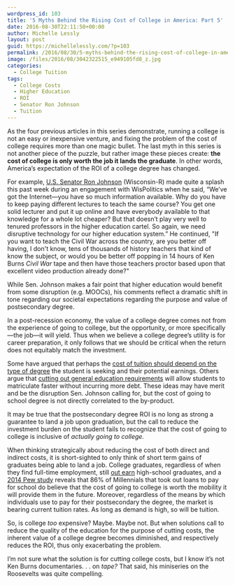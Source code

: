 ```yaml
---
wordpress_id: 103
title: '5 Myths Behind the Rising Cost of College in America: Part 5'
date: 2016-08-30T22:11:50+00:00
author: Michelle Lessly
layout: post
guid: https://michellelessly.com/?p=103
permalink: /2016/08/30/5-myths-behind-the-rising-cost-of-college-in-america-part-5/
image: /files/2016/08/3042322515_e949105fd8_z.jpg
categories:
  - College Tuition
tags:
  - College Costs
  - Higher Education
  - ROI
  - Senator Ron Johnson
  - Tuition
---
```

As the four previous articles in this series demonstrate, running a college is not an easy or inexpensive venture, and fixing the problem of the cost of college requires more than one magic bullet. The last myth in this series is not another piece of the puzzle, but rather image these pieces create: **the cost of college is only worth the job it lands the graduate**. In other words, America’s expectation of the ROI of a college degree has changed.

For example, [U.S. Senator Ron Johnson](https://www.insidehighered.com/news/2016/08/22/gop-senator-save-money-replacing-instructors-ken-burns-videos) (Wisconsin-R) made quite a splash this past week during an engagement with WisPolitics when he said, “We’ve got the Internet—you have so much information available. Why do you have to keep paying different lectures to teach the same course? You get one solid lecturer and put it up online and have everybody available to that knowledge for a whole lot cheaper? But that doesn’t play very well to tenured professors in the higher education cartel. So again, we need disruptive technology for our higher education system.” He continued, "If you want to teach the Civil War across the country, are you better off having, I don't know, tens of thousands of history teachers that kind of know the subject, or would you be better off popping in 14 hours of Ken Burns _Civil War_ tape and then have those teachers proctor based upon that excellent video production already done?"

While Sen. Johnson makes a fair point that higher education would benefit from some disruption (e.g. MOOCs), his comments reflect a dramatic shift in tone regarding our societal expectations regarding the purpose and value of postsecondary degree.

In a post-recession economy, the value of a college degree comes not from the experience of going to college, but the opportunity, or more specifically—the job—it will yield. Thus when we believe a college degree’s utility is for career preparation, it only follows that we should be critical when the return does not equitably match the investment.

Some have argued that perhaps the [cost of tuition should depend on the type of degree](http://www.huffingtonpost.com/2012/10/25/state-proposal-vary-cost_n_2014802.html) the student is seeking and their potential earnings. Others argue that [cutting out general education requirements](http://www.huffingtonpost.com/munir-moon/reducing-tuition-not-loans_b_5182778.html) will allow students to matriculate faster without incurring more debt. These ideas may have merit and be the disruption Sen. Johnson calling for, but the cost of going to school degree is not directly correlated to the by-product.

It may be true that the postsecondary degree ROI is no long as strong a guarantee to land a job upon graduation, but the call to reduce the investment burden on the student fails to recognize that the cost of going to college is inclusive of _actually going to college._

When thinking strategically about reducing the cost of both direct and indirect costs, it is short-sighted to only think of short term gains of graduates being able to land a job. College graduates, regardless of when they find full-time employment, still [out earn](https://nces.ed.gov/fastfacts/display.asp?id=77) high-school graduates, and a [2014 Pew study](http://www.pewsocialtrends.org/2014/02/11/the-rising-cost-of-not-going-to-college/) reveals that 86% of Millennials that took out loans to pay for school do believe that the cost of going to college is worth the mobility it will provide them in the future. Moreover, regardless of the means by which individuals use to pay for their postsecondary the degree, the market is bearing current tuition rates. As long as demand is high, so will be tuition.

So, is college _too_ expensive? Maybe. Maybe not. But when solutions call to reduce the quality of the education for the purpose of cutting costs, the inherent value of a college degree becomes diminished, and respectively reduces the ROI, thus only exacerbating the problem.

I’m not sure what the solution is for cutting college costs, but I know it’s not Ken Burns documentaries. . . on _tape?_ That said, his miniseries on the Roosevelts was quite compelling.
